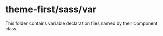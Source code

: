 # theme-first/sass/var

This folder contains variable declaration files named by their component class.
